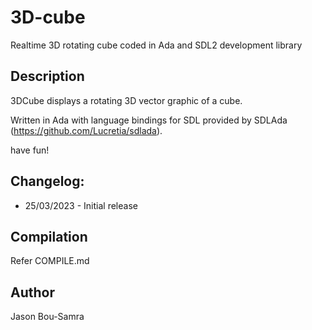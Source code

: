 # 3D-cube
Realtime 3D rotating cube coded in Ada and SDL2 development library

## Description
3DCube displays a rotating 3D vector graphic of a cube.

Written in Ada with language bindings for SDL provided by SDLAda (https://github.com/Lucretia/sdlada).

have fun!

## Changelog:
* 25/03/2023 - Initial release

## Compilation
Refer COMPILE.md

## Author
Jason Bou-Samra
